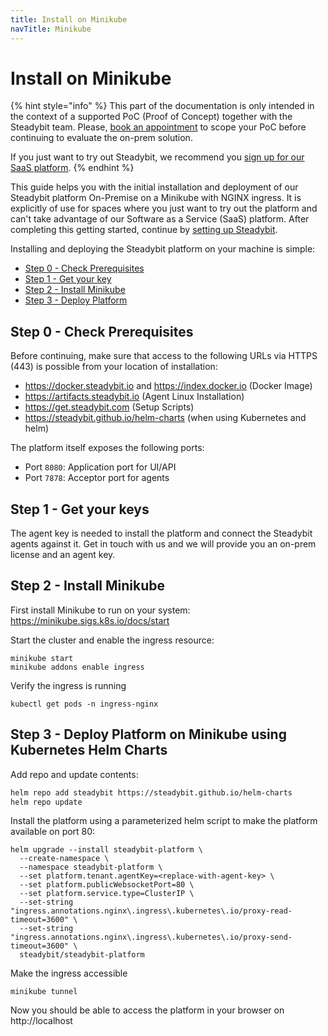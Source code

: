 ```yaml
---
title: Install on Minikube
navTitle: Minikube
---
```


# Install on Minikube

{% hint style="info" %}
This part of the documentation is only intended in the context of a supported PoC (Proof of Concept) together with the Steadybit team. Please, [book an appointment](https://www.steadybit.com/book-demo) to scope your PoC before continuing to evaluate the on-prem solution.

If you just want to try out Steadybit, we recommend you [sign up for our SaaS platform](https://signup.steadybit.com).
{% endhint %}

This guide helps you with the initial installation and deployment of our Steadybit platform On-Premise on a Minikube with NGINX ingress.
It is explicitly of use for spaces where you just want to try out the platform and can't take advantage of our Software as a Service (SaaS) platform.
After completing this getting started, continue by [setting up Steadybit](/install-and-configure/install-agent).

Installing and deploying the Steadybit platform on your machine is simple:

- [Step 0 - Check Prerequisites](#step-0-check-prerequisites)
- [Step 1 - Get your key](#step-1-get-your-keys)
- [Step 2 - Install Minikube](#step-2-install-minikube)
- [Step 3 - Deploy Platform](#step-3-deploy-platform-on-minikube-using-kubernetes-helm-charts)

## Step 0 - Check Prerequisites

Before continuing, make sure that access to the following URLs via HTTPS (443) is possible from your location of installation:

- https://docker.steadybit.io and https://index.docker.io (Docker Image)
- https://artifacts.steadybit.io (Agent Linux Installation)
- https://get.steadybit.com (Setup Scripts)
- https://steadybit.github.io/helm-charts (when using Kubernetes and helm)

The platform itself exposes the following ports:

- Port `8080`: Application port for UI/API
- Port `7878`: Acceptor port for agents

## Step 1 - Get your keys

The agent key is needed to install the platform and connect the Steadybit agents against it.
Get in touch with us and we will provide you an on-prem license and an agent key.

## Step 2 - Install Minikube
First install Minikube to run on your system: https://minikube.sigs.k8s.io/docs/start

Start the cluster and enable the ingress resource:

```
minikube start
minikube addons enable ingress
```

Verify the ingress is running

```
kubectl get pods -n ingress-nginx
```

## Step 3 - Deploy Platform on Minikube using Kubernetes Helm Charts

Add repo and update contents:

```bash
helm repo add steadybit https://steadybit.github.io/helm-charts
helm repo update
```

Install the platform using a parameterized helm script to make the platform available on port 80:

```
helm upgrade --install steadybit-platform \
  --create-namespace \
  --namespace steadybit-platform \
  --set platform.tenant.agentKey=<replace-with-agent-key> \
  --set platform.publicWebsocketPort=80 \
  --set platform.service.type=ClusterIP \
  --set-string "ingress.annotations.nginx\.ingress\.kubernetes\.io/proxy-read-timeout=3600" \
  --set-string "ingress.annotations.nginx\.ingress\.kubernetes\.io/proxy-send-timeout=3600" \
  steadybit/steadybit-platform
```

Make the ingress accessible

```
minikube tunnel
```

Now you should be able to access the platform in your browser on http://localhost
